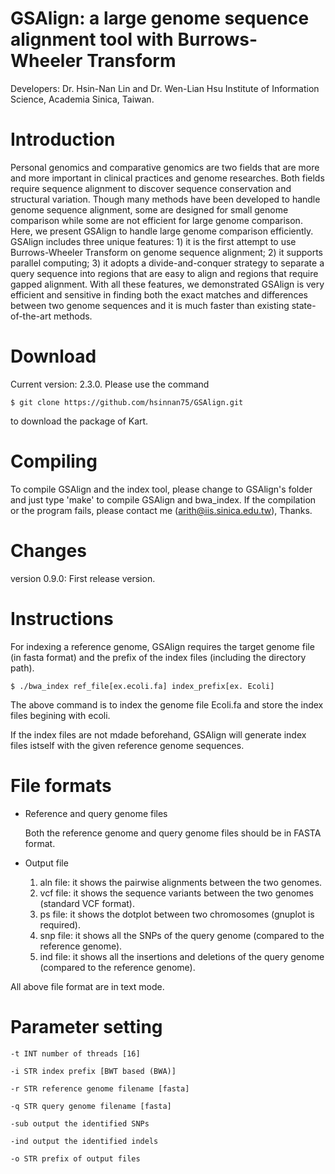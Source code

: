 GSAlign: a large genome sequence alignment tool with Burrows-Wheeler Transform
===================

Developers: Dr. Hsin-Nan Lin and Dr. Wen-Lian Hsu Institute of Information Science, Academia Sinica, Taiwan.

# Introduction

Personal genomics and comparative genomics are two fields that are more and more important in clinical practices and genome researches. Both fields require sequence alignment to discover sequence conservation and structural variation. Though many methods have been developed to handle genome sequence alignment, some are designed for small genome comparison while some are not efficient for large genome comparison. Here, we present GSAlign to handle large genome comparison efficiently. GSAlign includes three unique features: 1) it is the first attempt to use Burrows-Wheeler Transform on genome sequence alignment; 2) it supports parallel computing; 3) it adopts a divide-and-conquer strategy to separate a query sequence into regions that are easy to align and regions that require gapped alignment. With all these features, we demonstrated GSAlign is very efficient and sensitive in finding both the exact matches and differences between two genome sequences and it is much faster than existing state-of-the-art methods. 

# Download

Current version: 2.3.0. Please use the command 
  ```
  $ git clone https://github.com/hsinnan75/GSAlign.git
  ```
to download the package of Kart.

# Compiling

To compile GSAlign and the index tool, please change to GSAlign's folder and just type 'make' to compile GSAlign and bwa_index. If the compilation or the program fails, please contact me (arith@iis.sinica.edu.tw), Thanks.

# Changes

version 0.9.0: First release version.

# Instructions

For indexing a reference genome, GSAlign requires the target genome file (in fasta format) and the prefix of the index files (including the directory path).

  ```
  $ ./bwa_index ref_file[ex.ecoli.fa] index_prefix[ex. Ecoli]
  ```
The above command is to index the genome file Ecoli.fa and store the index files begining with ecoli.

If the index files are not mdade beforehand, GSAlign will generate index files istself with the given reference genome sequences.

# File formats

- Reference and query genome files

    Both the reference genome and query genome files should be in FASTA format.

- Output file

	1. aln file: it shows the pairwise alignments between the two genomes.
	2. vcf file: it shows the sequence variants between the two genomes (standard VCF format).
	3. ps  file: it shows the dotplot between two chromosomes (gnuplot is required).
	4. snp file: it shows all the SNPs of the query genome (compared to the reference genome).
	5. ind file: it shows all the insertions and deletions of the query genome (compared to the reference genome).

All above file format are in text mode.

# Parameter setting

 ```
-t INT number of threads [16]

-i STR index prefix [BWT based (BWA)]

-r STR reference genome filename [fasta]

-q STR query genome filename [fasta]

-sub output the identified SNPs

-ind output the identified indels

-o STR prefix of output files

  ```
